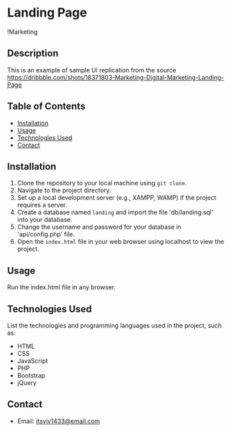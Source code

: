 # Landing Page

!Marketing

## Description

This is an example of sample UI replication from the source https://dribbble.com/shots/18371803-Marketing-Digital-Marketing-Landing-Page

## Table of Contents

- [Installation](#installation)
- [Usage](#usage)
- [Technologies Used](#technologies-used)
- [Contact](#contact)

## Installation

1. Clone the repository to your local machine using `git clone`.
2. Navigate to the project directory.
3. Set up a local development server (e.g., XAMPP, WAMP) if the project requires a server.
4. Create a database named `landing` and import the file 'db/landing.sql' into your database.
5. Change the username and password for your database in 'api/config.php' file.
6. Open the `index.html` file in your web browser using localhost to view the project.

## Usage

Run the index.html file in any browser.

## Technologies Used

List the technologies and programming languages used in the project, such as:

- HTML
- CSS
- JavaScript
- PHP
- Bootstrap
- jQuery

## Contact

- Email: itsviv1433@email.com
